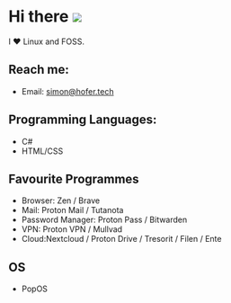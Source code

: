 # Hi there ![](https://user-images.githubusercontent.com/18350557/176309783-0785949b-9127-417c-8b55-ab5a4333674e.gif)

I ❤️ Linux and FOSS.


## Reach me:
   - Email: simon@hofer.tech

## Programming Languages:
   - C#
   - HTML/CSS

## Favourite Programmes
   - Browser: Zen / Brave
   - Mail: Proton Mail / Tutanota
   - Password Manager: Proton Pass / Bitwarden
   - VPN: Proton VPN / Mullvad
   - Cloud:Nextcloud / Proton Drive / Tresorit / Filen / Ente

## OS
   - PopOS
